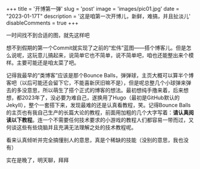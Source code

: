 +++
title = '开博第一弹'
slug = 'post'
image = 'images/pic01.jpg'
date = "2023-01-17T"
description = '这是咱第一次开博儿，新鲜，难搞，并且扯淡儿'
disableComments = true
+++

一时间找不到合适的图，就先这样吧

想不到假期的第一个Commit就实现了之前的“宏伟”蓝图——搭个博客儿。但是怎么说呢，这玩意儿搞起来，说简单它也不简单，说不简单吧，咱也还能整出来个模样。主要可能还是咱太菜了吧。

记得我最早的“类博客”应该是那个Bounce Balls，弹弹球，主页大概可以算半个博客吧（以后可能还会留下它，不能喜新厌旧嘛不是），但是呢总整几个小球弹来弹去的多没意思，所以萌生了搭个正式的博客的想法。最初想纯手撸来着，后来想想，都2023年了，没必要为难自己，遂换用了Hugo（最初是GitHub默认的JekyII），整个一套搭下来，发现最难的还是认真看教程，笑。记得Bounce Balls的主页也有我自己生产的长篇大论的教程，前面用加粗的几个大字写着：**请认真阅读以下教程**。连一个不需要任何技术要求的小游戏的教程人们都容易一带而过，又何谈这些有些烧脑并且充满无法理解之处的技术教程呢。

看来认真倾听并完全搞懂别人的意思，真是个稀缺的技能（没别的意思，我也没有）

实在是晚了，明天聊，拜拜
